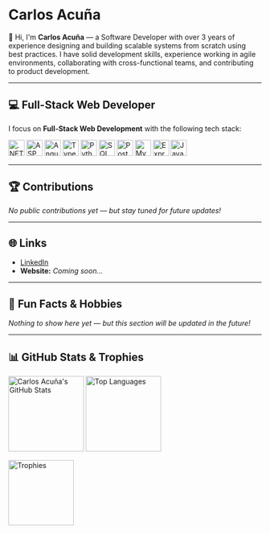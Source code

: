 # Carlos Acuña

👋 Hi, I'm **Carlos Acuña** — a Software Developer with over 3 years of experience designing and building scalable systems from scratch using best practices. I have solid development skills, experience working in agile environments, collaborating with cross-functional teams, and contributing to product development.

---

## 💻 Full-Stack Web Developer

I focus on **Full-Stack Web Development** with the following tech stack:

<p>
  <img src="https://cdn.jsdelivr.net/gh/devicons/devicon/icons/dot-net/dot-net-plain.svg" title=".NET" alt=".NET" width="32" height="32"/>
  <img src="https://cdn.jsdelivr.net/gh/devicons/devicon/icons/aspnetcore/aspnetcore-plain.svg" title="ASP.NET" alt="ASP.NET" width="32" height="32"/>
  <img src="https://cdn.jsdelivr.net/gh/devicons/devicon/icons/angularjs/angularjs-plain.svg" title="Angular" alt="Angular" width="32" height="32"/>
  <img src="https://cdn.jsdelivr.net/gh/devicons/devicon/icons/typescript/typescript-plain.svg" title="TypeScript" alt="TypeScript" width="32" height="32"/>
  <img src="https://cdn.jsdelivr.net/gh/devicons/devicon/icons/python/python-original.svg" title="Python" alt="Python" width="32" height="32"/>
  <img src="https://cdn.jsdelivr.net/gh/devicons/devicon/icons/microsoftsqlserver/microsoftsqlserver-plain.svg" title="SQL Server" alt="SQL Server" width="32" height="32"/>
  <img src="https://cdn.jsdelivr.net/gh/devicons/devicon/icons/postgresql/postgresql-plain.svg" title="PostgreSQL" alt="PostgreSQL" width="32" height="32"/>
  <img src="https://cdn.jsdelivr.net/gh/devicons/devicon/icons/mysql/mysql-plain.svg" title="MySQL" alt="MySQL" width="32" height="32"/>
  <img src="https://cdn.jsdelivr.net/gh/devicons/devicon/icons/express/express-original.svg" title="ExpressJS" alt="ExpressJS" width="32" height="32"/>
  <img src="https://cdn.jsdelivr.net/gh/devicons/devicon/icons/java/java-original.svg" title="Java" alt="Java" width="32" height="32"/>
</p>

---

## 🏆 Contributions

*No public contributions yet — but stay tuned for future updates!*

---

## 🌐 Links

- [LinkedIn](https://www.linkedin.com/in/carlosacu%C3%B1a/)
- **Website:** *Coming soon...*

---

## 🎉 Fun Facts & Hobbies

*Nothing to show here yet — but this section will be updated in the future!*

---

## 📊 GitHub Stats & Trophies

<p align="left">
  <img src="https://github-readme-stats.vercel.app/api?username=DisabledCarlos&show_icons=true&theme=default" alt="Carlos Acuña's GitHub Stats" height="150"/>
  <img src="https://github-readme-stats.vercel.app/api/top-langs/?username=DisabledCarlos&layout=compact" alt="Top Languages" height="150"/>
</p>

<p align="left">
  <img src="https://github-profile-trophy.vercel.app/?username=DisabledCarlos&theme=flat" alt="Trophies" height="130"/>
</p>
